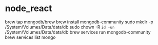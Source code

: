 # node_react
 brew tap mongodb/brew
 brew install mongodb-community
 sudo mkdir -p /System/Volumes/Data/data/db
 sudo chown -R `id -un` /System/Volumes/Data/data/db
 brew services run mongodb-community
 brew services list
 mongo
 
 
